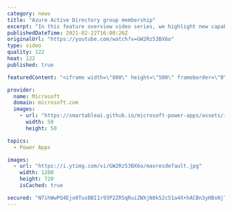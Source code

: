 ```yaml
---
category: news
title: "Azure Active Directory group membership"
excerpt: "In this feature overview video series, we highlight new capabilities included in the latest update to Microsoft Power Apps.  Power Apps Dataverse provides record level security to Azure Active Directory group membership types. Admins can easily set up and assign permissions to different Azure AD users,"
publishedDateTime: 2021-02-22T16:00:26Z
originalUrl: "https://youtube.com/watch?v=GW2Rz53BX6o"
type: video
quality: 122
heat: 122
published: true

featuredContent: "<iframe width=\"800\" height=\"500\" frameborder=\"0\" src=\"https://www.youtube.com/embed/GW2Rz53BX6o\" allow=\"accelerometer; autoplay; encrypted-media; gyroscope; picture-in-picture\" allowfullscreen></iframe>"

provider:
  name: Microsoft
  domain: microsoft.com
  images:
    - url: "https://smartableai.github.io/microsoft-power-apps/assets/images/organizations/microsoft.com-50x50.jpg"
      width: 50
      height: 50

topics:
  - Power Apps

images:
  - url: "https://i.ytimg.com/vi/GW2Rz53BX6o/maxresdefault.jpg"
    width: 1280
    height: 720
    isCached: true

secured: "N7ihWwPQ4Ejo0TusBBI1r93P2ZR5qRuiZWXjN8k52c51a4X+hACBn3yHBsNjTuL6FL3mt9lHKglOZGuQdf6EOr7/uXTjyKuYNAKiSND9gjcMfu9bdDvYSWqea7zh13FykiCdDvjQbaTX1TXUkVhQU13TyeZJVrot/NV2Z/Awfy2chaHvCsdcUq/4BTl3ycH+QV1GF0IltVpi6wHNMulyaKA5tnoR0FWsV43OROKBVEqounHoZwsgbBwYORuzxyiK06qFhasIZ6GNI3YWelWF2TPVyGBW/sIChCC3Tx5bgTZ0dEFZiCsQ+rkVTv4CFlA7nMSe/rxXNpDn9gLHPx6GEGz96V+a0XW/ml/DLjPOio9X5YuAOr7VsE0WBokQAHojmkUaFGEV/zBt1Q1BweHXoicSIm2bOPg3gpLKowy7mGUvwL9s+4zNFCmsFqlelAS1;HM+HLeEyLTCv/GgFDxpjAw=="
---
```


